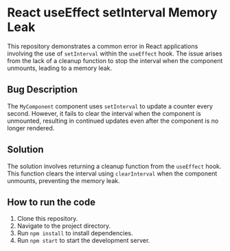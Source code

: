 # React useEffect setInterval Memory Leak

This repository demonstrates a common error in React applications involving the use of `setInterval` within the `useEffect` hook.  The issue arises from the lack of a cleanup function to stop the interval when the component unmounts, leading to a memory leak.

## Bug Description
The `MyComponent` component uses `setInterval` to update a counter every second. However, it fails to clear the interval when the component is unmounted, resulting in continued updates even after the component is no longer rendered.

## Solution
The solution involves returning a cleanup function from the `useEffect` hook. This function clears the interval using `clearInterval` when the component unmounts, preventing the memory leak.

## How to run the code
1. Clone this repository.
2. Navigate to the project directory.
3. Run `npm install` to install dependencies.
4. Run `npm start` to start the development server.